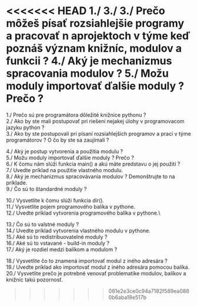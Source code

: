 <<<<<<< HEAD
1./
3./
3./ Prečo môžeš písať rozsiahlejšie programy a pracovať n aprojektoch v týme keď poznáš význam knižníc, modulov a funkcii ?
4./ Aký je mechanizmus spracovania modulov ?
5./ Možu moduly importovať ďalšie moduly ? Prečo ?
=======
1./ Prečo sú pre programátora dôležité knižnice pythonu ?\
2./ Ako by ste mali postupovať pri riešení nejakej úlohy v programovacom jazyku python ?\
3./ Ako by ste postupovali pri písaní rozsiahlejších programov a praci v týme programátorov ? O čo by ste sa zaujímali ?

4./ Aký je postup vytvorenia a použitia modulu ?\
5./ Možu moduly importovať ďalšie moduly ? Prečo ?\
6./ K čomu nám slúži funkcia main() a akú máte predstavu o jej použití ?\
7./ Uvedte príklad na použitie vlastného modulu.\
8./ Aký je mechanizmus spracovávania modulov ? Demonštrujte to na príklade.\
9./ Čo sú to štandardné moduly ?

10./ Vysvetlite k čomu slúži funkcia dir().\
11./ Vysvetlite pojem programového balíka v pythone.\
12./ Uvedte príklad vytvorenia programového balíka v pythone.\

13./ Čo sú to valstné moduly ?\
14./ Uvedte príklad vytvorenia vlastného modulu v pythone.\
15./ Aké sú to redistribuovatelné moduly ?\
16./ Aké sú to vstavané - build-in moduly ?\
17./ Aký je rozdiel medzi balíkom a modulom ?

18./ Vysvetlite čo to znamená importovať modul z iného adresára ?\
19./ Uvedte príklad ako importovať modul z iného adresára pomocou balíka.\
20./ Vysvetlite prečo je potrebné venovať problematike modulov, balíkov a knižníc takú pozornosť.
>>>>>>> 081e2e3ce0c94a7182f589ea0880b6aba18e517b

